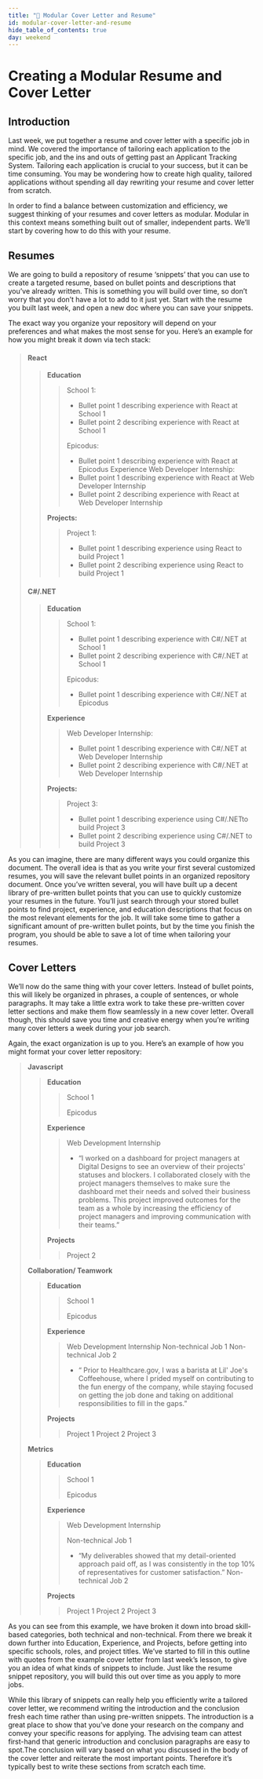```yaml
---
title: "📓 Modular Cover Letter and Resume"
id: modular-cover-letter-and-resume
hide_table_of_contents: true
day: weekend
---
```


# Creating a Modular Resume and Cover Letter
## Introduction

Last week, we put together a resume and cover letter with a specific job in mind. We covered the importance of tailoring each application to the specific job, and the ins and outs of getting past an Applicant Tracking System. Tailoring each application is crucial to your success, but it can be time consuming. You may be wondering how to create high quality, tailored applications without spending all day rewriting your resume and cover letter from scratch. 

In order to find a balance between customization and efficiency, we suggest thinking of your resumes and cover letters as modular. Modular in this context means something built out of smaller, independent parts. We’ll start by covering how to do this with your resume.

## Resumes 
We are going to build a repository of resume ‘snippets’ that you can use to create a targeted resume, based on bullet points and descriptions that you’ve already written. This is something you will build over time, so don’t worry that you don’t have a lot to add to it just yet. Start with the resume you built last week, and open a new doc where you can save your snippets. 

The exact way you organize your repository will depend on your preferences and what makes the most sense for you. Here’s an example for how you might break it down via tech stack: 

>#### **React** 
>
>>**Education**
>>
>>>School 1: 
>>>* Bullet point 1 describing experience with React at School 1 
>>>* Bullet point 2 describing experience with React at School 1 
>>>
>>>Epicodus: 
>>>* Bullet point 1 describing experience with React at Epicodus 
>>>	Experience 
>>>		Web Developer Internship: 
>>>* Bullet point 1 describing experience with React at Web Developer Internship 
>>>* Bullet point 2 describing experience with React at Web Developer Internship 
>>
>>**Projects:** 
>>
>>>Project 1: 
>>>* Bullet point 1 describing experience using React to build Project 1 
>>>* Bullet point 2 describing experience using React to build Project 1 
>
>#### **C#/.NET**
>
>>**Education** 
>>
>>>School 1: 
>>>* Bullet point 1 describing experience with C#/.NET at School 1 
>>>* Bullet point 2 describing experience with  C#/.NET at School 1 
>>>
>>>Epicodus: 
>>>* Bullet point 1 describing experience with C#/.NET at Epicodus 
>>
>>**Experience** 
>>
>>>Web Developer Internship: 
>>>* Bullet point 1 describing experience with  C#/.NET at Web Developer Internship 
>>>* Bullet point 2 describing experience with  C#/.NET at Web Developer Internship 
>>
>>**Projects:** 
>>
>>>Project 3: 
>>>* Bullet point 1 describing experience using  C#/.NETto build Project 3
>>>* Bullet point 2 describing experience using  C#/.NET to build Project 3

As you can imagine, there are many different ways you could organize this document. The overall idea is that as you write your first several customized resumes, you will save the relevant bullet points in an organized repository document. Once you’ve written several, you will have built up a decent library of pre-written bullet points that you can use to quickly customize your resumes in the future. You’ll just search through your stored bullet points to find project, experience, and education descriptions that focus on the most relevant elements for the job. It will take some time to gather a significant amount of pre-written bullet points, but by the time you finish the program, you should be able to save a lot of time when tailoring your resumes. 

## Cover Letters	

We’ll now do the same thing with your cover letters. Instead of bullet points, this will likely be organized in phrases, a couple of sentences, or whole paragraphs. It may take a little extra work to take these pre-written cover letter sections and make them flow seamlessly in a new cover letter. Overall though, this should save you time and creative energy when you’re writing many cover letters a week during your job search.

Again, the exact organization is up to you.  Here’s an example of how you might format your cover letter repository: 

>**Javascript**
>
>>**Education**
>>
>>> School 1 
>>>
>>> Epicodus 
>>
>>**Experience** 
>>
>>>Web Development Internship 
>>>* “I worked on a dashboard for project managers at Digital Designs to see an overview of their projects' statuses and blockers. I collaborated closely with the project managers themselves to make sure the dashboard met their needs and solved their business problems. This project improved outcomes for the team as a whole by increasing the efficiency of project managers and improving communication with their teams.” 
>>		
>>**Projects**
>>
>>>Project 2 
>
>**Collaboration/ Teamwork**
>>**Education**
>>>School 1
>>> 
>>>Epicodus  
>>
>>**Experience** 
>>>Web Development Internship 
>>>Non-technical Job 1 
>>>Non-technical Job 2 
>>>* “ Prior to Healthcare.gov, I was a barista at Lil' Joe's Coffeehouse, where I prided myself on contributing to the fun energy of the company, while staying focused on getting the job done and taking on additional responsibilities to fill in the gaps.”
>> 
>>**Projects**
>>>Project 1
>>>Project 2 
>>>Project 3 
>
>**Metrics**
>
>>**Education**
>>
>>>School 1 
>>>
>>>Epicodus 
>>
>>**Experience** 
>>
>>>Web Development Internship 
>>>
>>>Non-technical Job 1 
>>>* “My deliverables showed that my detail-oriented approach paid off, as I was consistently in the top 10% of representatives for customer satisfaction.” 
>>>Non-technical Job 2 
>>
>>**Projects**	
>>>Project 1
>>>Project 2 
>>>Project 3 

As you can see from this example, we have broken it down into broad skill-based categories, both technical and non-technical. From there we break it down further into Education, Experience, and Projects, before getting into specific schools, roles, and project titles. We’ve started to fill in this outline with quotes from the example cover letter from last week’s lesson, to give you an idea of what kinds of snippets to include. Just like the resume snippet repository, you will build this out over time as you apply to more jobs. 

While this library of snippets can really help you efficiently write a tailored cover letter, we recommend writing the introduction and the conclusion fresh each time rather than using pre-written snippets. The introduction is a great place to show that you’ve done your research on the company and convey your specific reasons for applying. The advising team can attest first-hand that generic introduction and conclusion paragraphs are easy to spot.The conclusion will vary based on what you discussed in the body of the cover letter and reiterate the most important points. Therefore it’s typically best to write these sections from scratch each time. 

